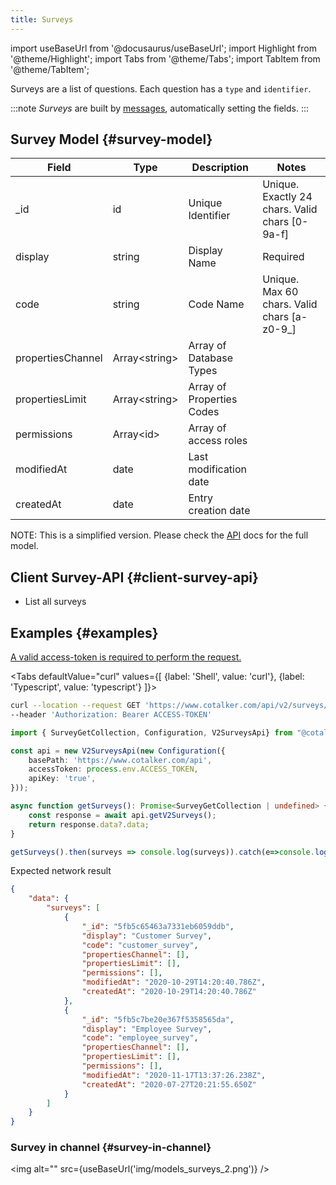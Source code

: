 ```yaml
---
title: Surveys
---
```

import useBaseUrl from '@docusaurus/useBaseUrl';
import Highlight from '@theme/Highlight';
import Tabs from '@theme/Tabs';
import TabItem from '@theme/TabItem';

Surveys are a list of questions. Each question has a `type` and `identifier`. 

:::note
_Surveys_ are built by [messages](/docs/documentation/api/communication/messages), automatically setting the fields.
:::

## Survey Model {#survey-model}

| Field | Type | Description | Notes |
| ----  | ---- | ----------- | ----  |
| _id   | id   | Unique Identifier   | Unique. Exactly 24 chars. Valid chars [0-9a-f] |
| display  | string | Display Name | Required |
| code  | string | Code Name | Unique. Max 60 chars. Valid chars [a-z0-9_] |
| propertiesChannel | Array<string\> | Array of Database Types
| propertiesLimit | Array<string\> | Array of Properties Codes
| permissions | Array<id\> | Array of access roles
| modifiedAt | date | Last modification date
| createdAt | date | Entry creation date
NOTE: This is a simplified version. Please check the [API](https://www.cotalker.com/swagger/core/?key=woubtjf4olr0t4zgutuwn6scbcm6hd3qh1cgl5obmohpbm3mfublnwcvv67lodgjvd3h86s9ppshtvmf95gepsqh6nizq9liu7f) docs for the full model.


## Client Survey-API {#client-survey-api}
* List all surveys

## Examples {#examples}
[A valid access-token is required to perform the request.](/docs/documentation/api/auth)

<Tabs defaultValue="curl" values={[ {label: 'Shell', value: 'curl'}, {label: 'Typescript', value: 'typescript'} ]}>
<TabItem value="curl">

```bash
curl --location --request GET 'https://www.cotalker.com/api/v2/surveys/' \
--header 'Authorization: Bearer ACCESS-TOKEN'
``` 

</TabItem>
<TabItem value="typescript" example="api_properties.ts">

```typescript
import { SurveyGetCollection, Configuration, V2SurveysApi} from "@cotalker/cotalker-api";

const api = new V2SurveysApi(new Configuration({
    basePath: 'https://www.cotalker.com/api',
    accessToken: process.env.ACCESS_TOKEN,
    apiKey: 'true',
}));

async function getSurveys(): Promise<SurveyGetCollection | undefined> {
    const response = await api.getV2Surveys();
    return response.data?.data;
}

getSurveys().then(surveys => console.log(surveys)).catch(e=>console.log(e))

``` 

</TabItem>
</Tabs>

Expected network result 
<!-- response=api_user.json -->
```json
{
    "data": {
        "surveys": [
            {
                "_id": "5fb5c65463a7331eb6059ddb",
                "display": "Customer Survey",
                "code": "customer_survey",
                "propertiesChannel": [],
                "propertiesLimit": [],
                "permissions": [],
                "modifiedAt": "2020-10-29T14:20:40.786Z",
                "createdAt": "2020-10-29T14:20:40.786Z"
            },
            {
                "_id": "5fb5c7be20e367f5358565da",
                "display": "Employee Survey",
                "code": "employee_survey",
                "propertiesChannel": [],
                "propertiesLimit": [],
                "permissions": [],
                "modifiedAt": "2020-11-17T13:37:26.238Z",
                "createdAt": "2020-07-27T20:21:55.650Z"
            }   
        ]
    }
}
``` 




### Survey in channel {#survey-in-channel}
<img alt="" src={useBaseUrl('img/models_surveys_2.png')} />
